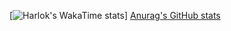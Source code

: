 [![Harlok's WakaTime stats](https://github-readme-stats.vercel.app/api/wakatime?username=schoolbusgaming)]
[Anurag's GitHub stats](https://github-readme-stats.vercel.app/api?username=fentbuscoding)
